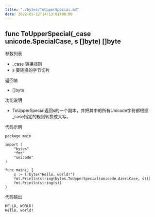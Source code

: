 ```yaml
---
title: "./bytes/ToUpperSpecial.md"
date: 2022-05-12T14:13:01+08:00
---
```

## func ToUpperSpecial(_case unicode.SpecialCase, s []byte) []byte

参数列表

- _case 转换规则
- s 要转换的字节切片

返回值

- []byte

功能说明

- ToUpperSpecial返回s的一个副本，并把其中的所有Unicode字符都根据_case指定的规则转换成大写。

代码示例

	package main

	import (
		"bytes"
		"fmt"
		"unicode"
	)

	func main() {
		s := []byte("Hello, world!")
		fmt.Println(string(bytes.ToUpperSpecial(unicode.AzeriCase, s)))
		fmt.Println(string(s))
	}

代码输出

	HELLO, WORLD!
	Hello, world!

